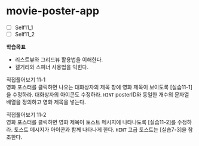 # movie-poster-app

- [ ] Self11_1
- [ ] Self11_2

**학습목표**  

- 리스트뷰와 그리드뷰 활용법을 이해한다.  
- 갤거리와 스피너 사용법을 익힌다.  

직접풀어보기 11-1  
영화 포스터를 클릭하면 나오는 대화상자의 제목 창에 영화 제목이 보이도록 [실습11-1]을 수정하라. 대화상자의 아이콘도 수정하라.
`HINT` posterID와 동일한 개수의 문자열 배열을 정의하고 영화 제목을 넣는다.  

직접풀어보기 11-2  
영화 포스터를 클릭하면 영화 제목이 토스트 메시지에 나타나도록 [실습11-2]를 수정하라. 토스트 메시지가 아이콘과 함께 나타나게 한다.
`HINT` 고급 토스트는 [실습7-3]을 참조한다.  
